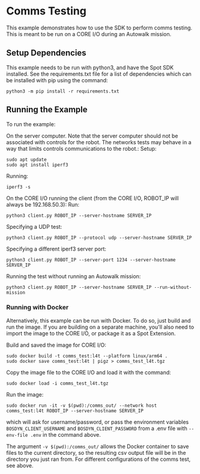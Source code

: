 <!--
Copyright (c) 2023 Boston Dynamics, Inc.  All rights reserved.

Downloading, reproducing, distributing or otherwise using the SDK Software
is subject to the terms and conditions of the Boston Dynamics Software
Development Kit License (20191101-BDSDK-SL).
-->

# Comms Testing

This example demonstrates how to use the SDK to perform comms testing.
This is meant to be run on a CORE I/O during an Autowalk mission.

## Setup Dependencies

This example needs to be run with python3, and have the Spot SDK installed. See the requirements.txt file for a list of dependencies which can be installed with pip using the command:

```
python3 -m pip install -r requirements.txt
```

## Running the Example

To run the example:

On the server computer. Note that the server computer should not be associated with controls for the robot. The networks tests may behave in a way that limits controls communications to the robot.:
Setup:

```
sudo apt update
sudo apt install iperf3
```

Running:

```
iperf3 -s
```

On the CORE I/O running the client (from the CORE I/O, ROBOT_IP will always be 192.168.50.3):
Run:

```
python3 client.py ROBOT_IP --server-hostname SERVER_IP
```

Specifying a UDP test:

```
python3 client.py ROBOT_IP --protocol udp --server-hostname SERVER_IP
```

Specifying a different iperf3 server port:

```
python3 client.py ROBOT_IP --server-port 1234 --server-hostname SERVER_IP
```

Running the test without running an Autowalk mission:

```
python3 client.py ROBOT_IP --server-hostname SERVER_IP --run-without-mission
```

### Running with Docker

Alternatively, this example can be run with Docker. To do so, just build and run the image.
If you are building on a separate machine, you'll also need to import the image to the CORE I/O, or package it as a Spot Extension.

Build and saved the image for CORE I/O:

```
sudo docker build -t comms_test:l4t --platform linux/arm64 .
sudo docker save comms_test:l4t | pigz > comms_test_l4t.tgz
```

Copy the image file to the CORE I/O and load it with the command:

```
sudo docker load -i comms_test_l4t.tgz
```

Run the image:

```
sudo docker run -it -v $(pwd):/comms_out/ --network host comms_test:l4t ROBOT_IP --server-hostname SERVER_IP
```

which will ask for username/password, or pass the environment variables `BOSDYN_CLIENT_USERNAME` and `BOSDYN_CLIENT_PASSWORD` from a .env file with `--env-file .env` in the command above.

The argument `-v $(pwd):/comms_out/` allows the Docker container to save files to the current directory, so the resulting csv output file will be in the directory you just ran from. For different configurations of the comms test, see above.
